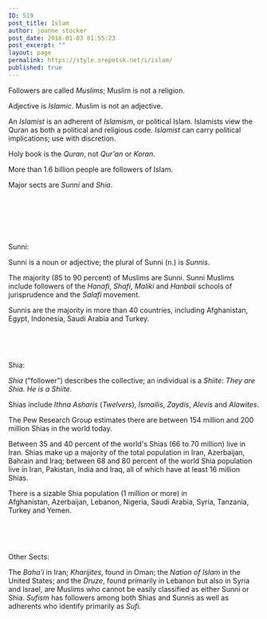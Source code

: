```yaml
---
ID: 519
post_title: Islam
author: joanne_stocker
post_date: 2016-01-03 01:55:23
post_excerpt: ""
layout: page
permalink: https://style.srepetsk.net/i/islam/
published: true
---
```

Followers are called <em>Muslims</em>; Muslim is not a religion.

Adjective is <em>Islamic</em>. Muslim is not an adjective.

An <em>Islamist</em> is an adherent of <em>Islamism</em>, or political Islam. Islamists view the Quran as both a political and religious code. <em>Islamist</em> can carry political implications; use with discretion.

Holy book is the <em>Quran</em>, not <em>Qur'an</em> or <em>Koran</em>.

More than 1.6 billion people are followers of Islam.

Major sects are <em>Sunni</em> and <em>Shia</em>.

&nbsp;

&nbsp;

&nbsp;

Sunni:

Sunni is a noun or adjective; the plural of Sunni (n.) is <em>Sunnis</em>.

The majority (85 to 90 percent) of Muslims are Sunni. Sunni Muslims include followers of the <em>Hanafi</em>, <em>Shafi</em>, <em>Maliki</em> and <em>Hanbali</em> schools of jurisprudence and the <em>Salafi</em> movement.

Sunnis are the majority in more than 40 countries, including Afghanistan, Egypt, Indonesia, Saudi Arabia and Turkey.

&nbsp;

&nbsp;

Shia:

<em>Shia</em> ("follower") describes the collective; an individual is a <em>Shiite</em>:<em> </em><em>They are Shia. He is a Shiite.</em>

Shias include <em>Ithna Asharis</em> (<em>Twelvers</em>), <em>Ismailis</em>, <em>Zaydis</em>, <em>Alevis</em> and <em>Alawites</em>.

The Pew Research Group estimates there are between 154 million and 200 million Shias in the world today.

Between 35 and 40 percent of the world's Shias (66 to 70 million) live in Iran. Shias make up a majority of the total population in Iran, Azerbaijan, Bahrain and Iraq; between 68 and 80 percent of the world Shia population live in Iran, Pakistan, India and Iraq, all of which have at least 16 million Shias.

There is a sizable Shia population (1 million or more) in Afghanistan, Azerbaijan, Lebanon, Nigeria, Saudi Arabia, Syria, Tanzania, Turkey and Yemen.

&nbsp;

&nbsp;

Other Sects:

The <em>Baha'i</em> in Iran; <em>Kharijites</em>, found in Oman; the <em>Nation of Islam</em> in the United States; and the <em>Druze</em>, found primarily in Lebanon but also in Syria and Israel, are Muslims who cannot be easily classified as either Sunni or Shia. <em>Sufism </em>has followers among both Shias and Sunnis as well as adherents who identify primarily as <em>Sufi</em>.

&nbsp;

&nbsp;